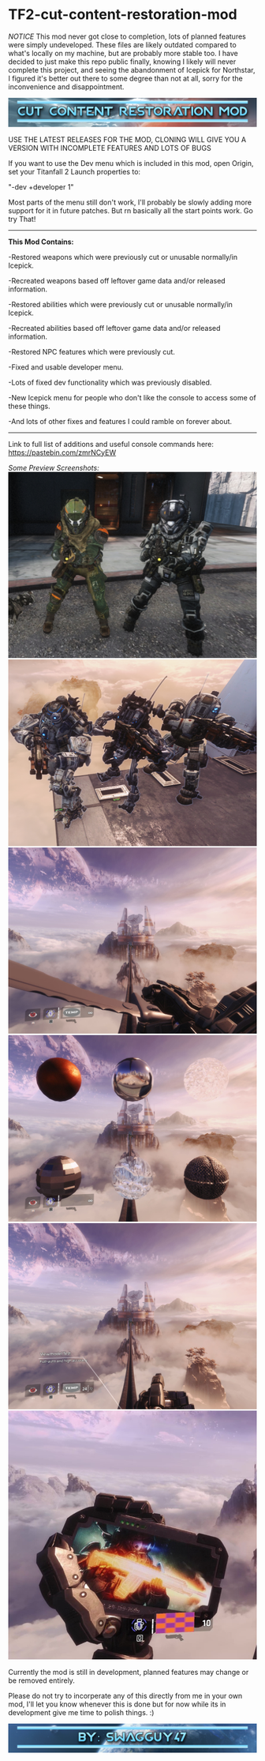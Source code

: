# TF2-cut-content-restoration-mod

*NOTICE*
This mod never got close to completion, lots of planned features were simply undeveloped. These files are likely outdated compared to what's locally on my machine, but are probably more stable too. I have decided to just make this repo public finally, knowing I likely will never complete this project, and seeing the abandonment of Icepick for Northstar, I figured it's better out there to some degree than not at all, sorry for the inconvenience and disappointment.

![Image](src/banner.png)

USE THE LATEST RELEASES FOR THE MOD, CLONING WILL GIVE YOU A VERSION WITH INCOMPLETE FEATURES AND LOTS OF BUGS

If you want to use the Dev menu which is included in this mod, open Origin, set your Titanfall 2 Launch properties to: 

"-dev +developer 1"

Most parts of the menu still don't work, I'll probably be slowly adding more support for it in future patches. But rn basically all the start points work. Go try That!
____________________________________
**This Mod Contains:**

-Restored weapons which were previously cut or unusable normally/in Icepick.

-Recreated weapons based off leftover game data and/or released information.

-Restored abilities which were previously cut or unusable normally/in Icepick.

-Recreated abilities based off leftover game data and/or released information.

-Restored NPC features which were previously cut.

-Fixed and usable developer menu.

-Lots of fixed dev functionality which was previously disabled.

-New Icepick menu for people who don't like the console to access some of these things.

-And lots of other fixes and features I could ramble on forever about.
____________________________________
Link to full list of additions and useful console commands here:
https://pastebin.com/zmrNCyEW

*Some Preview Screenshots:*
![Image](src/pilots.jpg)
![Image](src/titans.jpg)
![Image](src/sword.jpg)
![Image](src/cubemap.jpg)
![Image](src/viewmodel.jpg)
![Image](src/burncard.jpg)

Currently the mod is still in development, planned features may change or be removed entirely.

Please do not try to incorperate any of this directly from me in your own mod, I'll let you know whenever this is done but for now while its in development give me time to polish things.
:)

![Image](src/cred.png)

